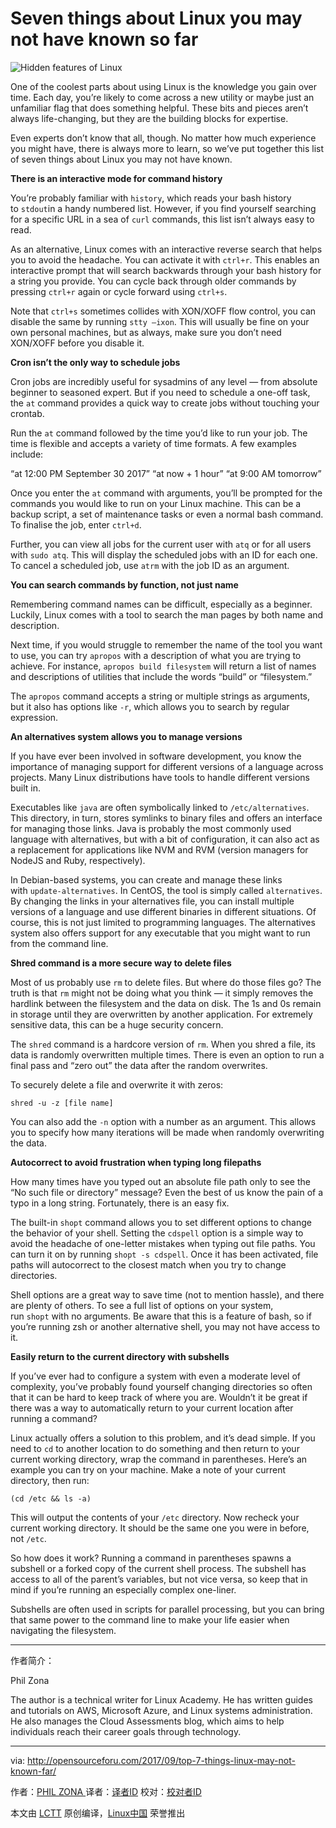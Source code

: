 Seven things about Linux you may not have known so far
============================================================

![Hidden features of Linux](https://i0.wp.com/opensourceforu.com/wp-content/uploads/2015/12/Linux-Kernel-sys-visual5.jpg?resize=750%2C563)

One of the coolest parts about using Linux is the knowledge you gain over time. Each day, you’re likely to come across a new utility or maybe just an unfamiliar flag that does something helpful. These bits and pieces aren’t always life-changing, but they are the building blocks for expertise.

Even experts don’t know that all, though. No matter how much experience you might have, there is always more to learn, so we’ve put together this list of seven things about Linux you may not have known.

**There is an interactive mode for command history**

You’re probably familiar with `history`, which reads your bash history to `stdout`in a handy numbered list. However, if you find yourself searching for a specific URL in a sea of `curl` commands, this list isn’t always easy to read.

As an alternative, Linux comes with an interactive reverse search that helps you to avoid the headache. You can activate it with `ctrl+r`. This enables an interactive prompt that will search backwards through your bash history for a string you provide. You can cycle back through older commands by pressing `ctrl+r` again or cycle forward using `ctrl+s`.

Note that `ctrl+s` sometimes collides with XON/XOFF flow control, you can disable the same by running `stty –ixon`. This will usually be fine on your own personal machines, but as always, make sure you don’t need XON/XOFF before you disable it.

**Cron isn’t the only way to schedule jobs**

Cron jobs are incredibly useful for sysadmins of any level — from absolute beginner to seasoned expert. But if you need to schedule a one-off task, the `at` command provides a quick way to create jobs without touching your crontab.

Run the `at` command followed by the time you’d like to run your job. The time is flexible and accepts a variety of time formats. A few examples include:

“at 12:00 PM September 30 2017”
“at now + 1 hour”
“at 9:00 AM tomorrow”

Once you enter the `at` command with arguments, you’ll be prompted for the commands you would like to run on your Linux machine. This can be a backup script, a set of maintenance tasks or even a normal bash command. To finalise the job, enter `ctrl+d`.

Further, you can view all jobs for the current user with `atq` or for all users with `sudo atq`. This will display the scheduled jobs with an ID for each one. To cancel a scheduled job, use `atrm` with the job ID as an argument.

**You can search commands by function, not just name**

Remembering command names can be difficult, especially as a beginner. Luckily, Linux comes with a tool to search the man pages by both name and description.

Next time, if you would struggle to remember the name of the tool you want to use, you can try `apropos` with a description of what you are trying to achieve. For instance, `apropos build filesystem` will return a list of names and descriptions of utilities that include the words “build” or “filesystem.”

The `apropos` command accepts a string or multiple strings as arguments, but it also has options like `-r`, which allows you to search by regular expression.

**An alternatives system allows you to manage versions**

If you have ever been involved in software development, you know the importance of managing support for different versions of a language across projects. Many Linux distributions have tools to handle different versions built in.

Executables like `java` are often symbolically linked to `/etc/alternatives`. This directory, in turn, stores symlinks to binary files and offers an interface for managing those links. Java is probably the most commonly used language with alternatives, but with a bit of configuration, it can also act as a replacement for applications like NVM and RVM (version managers for NodeJS and Ruby, respectively).

In Debian-based systems, you can create and manage these links with `update-alternatives`. In CentOS, the tool is simply called `alternatives`. By changing the links in your alternatives file, you can install multiple versions of a language and use different binaries in different situations. Of course, this is not just limited to programming languages. The alternatives system also offers support for any executable that you might want to run from the command line.

**Shred command is a more secure way to delete files**

Most of us probably use `rm` to delete files. But where do those files go? The truth is that `rm` might not be doing what you think — it simply removes the hardlink between the filesystem and the data on disk. The 1s and 0s remain in storage until they are overwritten by another application. For extremely sensitive data, this can be a huge security concern.

The `shred` command is a hardcore version of `rm`. When you shred a file, its data is randomly overwritten multiple times. There is even an option to run a final pass and “zero out” the data after the random overwrites.

To securely delete a file and overwrite it with zeros:

`shred -u -z [file name]`

You can also add the `-n` option with a number as an argument. This allows you to specify how many iterations will be made when randomly overwriting the data.

**Autocorrect to avoid frustration when typing long filepaths**

How many times have you typed out an absolute file path only to see the “No such file or directory” message? Even the best of us know the pain of a typo in a long string. Fortunately, there is an easy fix.

The built-in `shopt` command allows you to set different options to change the behavior of your shell. Setting the `cdspell` option is a simple way to avoid the headache of one-letter mistakes when typing out file paths. You can turn it on by running `shopt -s cdspell`. Once it has been activated, file paths will autocorrect to the closest match when you try to change directories.

Shell options are a great way to save time (not to mention hassle), and there are plenty of others. To see a full list of options on your system, run `shopt` with no arguments. Be aware that this is a feature of bash, so if you’re running zsh or another alternative shell, you may not have access to it.

**Easily return to the current directory with subshells**

If you’ve ever had to configure a system with even a moderate level of complexity, you’ve probably found yourself changing directories so often that it can be hard to keep track of where you are. Wouldn’t it be great if there was a way to automatically return to your current location after running a command?

Linux actually offers a solution to this problem, and it’s dead simple. If you need to `cd` to another location to do something and then return to your current working directory, wrap the command in parentheses. Here’s an example you can try on your machine. Make a note of your current directory, then run:

`(cd /etc && ls -a)`

This will output the contents of your `/etc` directory. Now recheck your current working directory. It should be the same one you were in before, not `/etc`.

So how does it work? Running a command in parentheses spawns a subshell or a forked copy of the current shell process. The subshell has access to all of the parent’s variables, but not vice versa, so keep that in mind if you’re running an especially complex one-liner.

Subshells are often used in scripts for parallel processing, but you can bring that same power to the command line to make your life easier when navigating the filesystem.

--------------------------------------------------------------------------------

作者简介：

Phil Zona

The author is a technical writer for Linux Academy. He has written guides and tutorials on AWS, Microsoft Azure, and Linux systems administration. He also manages the Cloud Assessments blog, which aims to help individuals reach their career goals through technology.

-----------------

via: http://opensourceforu.com/2017/09/top-7-things-linux-may-not-known-far/

作者：[PHIL ZONA ][a]
译者：[译者ID](https://github.com/译者ID)
校对：[校对者ID](https://github.com/校对者ID)

本文由 [LCTT](https://github.com/LCTT/TranslateProject) 原创编译，[Linux中国](https://linux.cn/) 荣誉推出

[a]:http://opensourceforu.com/author/phil-zona/
[1]:http://opensourceforu.com/2017/09/top-7-things-linux-may-not-known-far/#disqus_thread
[2]:http://opensourceforu.com/author/phil-zona/
